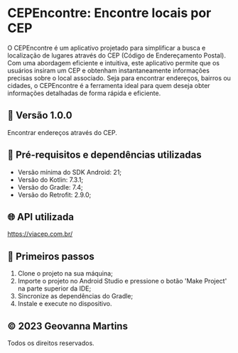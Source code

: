 # CEPEncontre: Encontre locais por CEP

O CEPEncontre é um aplicativo projetado para simplificar a busca e localização de lugares através do
CEP (Código de Endereçamento Postal). Com uma abordagem eficiente e intuitiva, este aplicativo
permite que os usuários insiram um CEP e obtenham instantaneamente informações precisas sobre o
local associado. Seja para encontrar endereços, bairros ou cidades, o CEPEncontre é a ferramenta
ideal para quem deseja obter informações detalhadas de forma rápida e eficiente.

## 📌 Versão 1.0.0
Encontrar endereços através do CEP.

## 📝 Pré-requisitos e dependências utilizadas
- Versão mínima do SDK Android: 21;
- Versão do Kotlin: 7.3.1;
- Versão do Gradle: 7.4;
- Versão do Retrofit: 2.9.0;

## 🌐 API utilizada
https://viacep.com.br/

## 🚀 Primeiros passos
1. Clone o projeto na sua máquina;
2. Importe o projeto no Android Studio e pressione o botão 'Make Project' na parte superior da IDE;
3. Sincronize as dependências do Gradle;
4. Instale e execute no dispositivo.

## © 2023 Geovanna Martins
Todos os direitos reservados.



